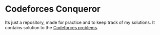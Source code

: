# Codeforces Conqueror

Its just a repository, made for practice and to keep track of my solutions. It contains solution to the [Codeforces problems](https://codeforces.com/).
